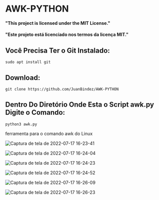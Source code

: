 # AWK-PYTHON

#### "This project is licensed under the MIT License."
#### "Este projeto está licenciado nos termos da licença MIT."

## Você Precisa Ter o Git Instalado:

`sudo apt install git`

## Download:

`git clone https://github.com/JuanBindez/AWK-PYTHON`

## Dentro Do Diretório Onde Esta o Script awk.py Digite o Comando:

`python3 awk.py`

ferramenta para o comando awk do Linux


![Captura de tela de 2022-07-17 16-23-41](https://user-images.githubusercontent.com/79322362/179421730-1abcf3c5-f186-42a6-a3bc-01711605d21d.png)

![Captura de tela de 2022-07-17 16-24-04](https://user-images.githubusercontent.com/79322362/179421733-d19afa22-3538-4d9d-b9a3-23082adb470a.png)

![Captura de tela de 2022-07-17 16-24-23](https://user-images.githubusercontent.com/79322362/179421736-2a4fe109-3fe8-4844-a00a-b9c021a42aef.png)


![Captura de tela de 2022-07-17 16-24-52](https://user-images.githubusercontent.com/79322362/179421738-3c2d97d7-7556-4c73-9722-2ad02ddabfa7.png)


![Captura de tela de 2022-07-17 16-26-09](https://user-images.githubusercontent.com/79322362/179421747-67965d6c-1052-4a02-bcff-8ad98a2a066a.png)


![Captura de tela de 2022-07-17 16-26-23](https://user-images.githubusercontent.com/79322362/179421752-12b1de1e-28c8-4c08-b14a-dc6ef6e14618.png)
